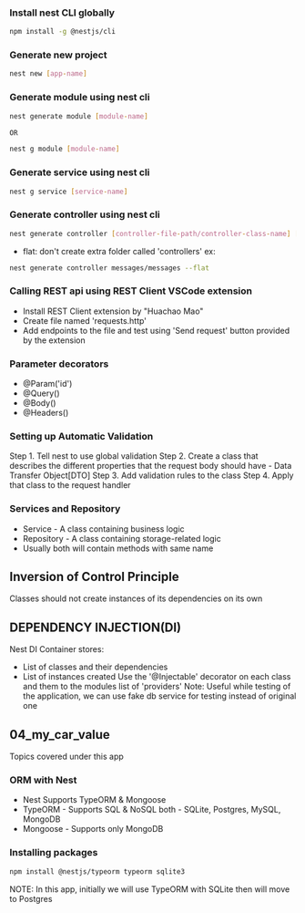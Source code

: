 ### Install nest CLI globally
```bash
npm install -g @nestjs/cli
```

### Generate new project
```bash
nest new [app-name]
```

### Generate module using nest cli
```bash
nest generate module [module-name]

OR

nest g module [module-name]
```

### Generate service using nest cli
```bash
nest g service [service-name]
```

### Generate controller using nest cli
```bash
nest generate controller [controller-file-path/controller-class-name] [--flat]
```
- flat: don't create extra folder called 'controllers'
ex:
```bash
nest generate controller messages/messages --flat
```


### Calling REST api using REST Client VSCode extension
- Install REST Client extension by "Huachao Mao"
- Create file named 'requests.http'
- Add endpoints to the file and test using 'Send request' button provided by the extension


### Parameter decorators
- @Param('id')
- @Query()
- @Body()
- @Headers()

### Setting up Automatic Validation
Step 1. Tell nest to use global validation
Step 2. Create a class that describes the different properties that the request body should have - Data Transfer Object[DTO]
Step 3. Add validation rules to the class
Step 4. Apply that class to the request handler


### Services and Repository
- Service - A class containing business logic
- Repository - A class containing storage-related logic
- Usually both will contain methods with same name


## Inversion of Control Principle
Classes should not create instances of its dependencies on its own

## DEPENDENCY INJECTION(DI)
Nest DI Container stores:
- List of classes and their dependencies
- List of instances created
Use the '@Injectable' decorator on each class and them to the modules list of 'providers'
Note: Useful while testing of the application, we can use fake db service for testing instead of original one


## 04_my_car_value
Topics covered under this app

### ORM with Nest
- Nest Supports TypeORM & Mongoose
- TypeORM - Supports SQL & NoSQL both - SQLite, Postgres, MySQL, MongoDB
- Mongoose - Supports only MongoDB

### Installing packages

```bash
npm install @nestjs/typeorm typeorm sqlite3
```

NOTE: In this app, initially we will use TypeORM with SQLite then will move to Postgres